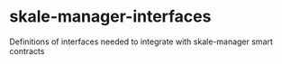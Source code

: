 # skale-manager-interfaces
Definitions of interfaces needed to integrate with skale-manager smart contracts
